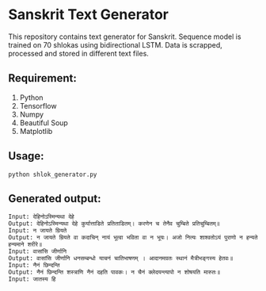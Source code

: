 # Sanskrit Text Generator
   This repository contains text generator for Sanskrit. Sequence model is trained on 70 shlokas using bidirectional LSTM. Data is scrapped, processed and stored in different text files.   

## Requirement:
1. Python
2. Tensorflow 
3. Numpy
4. Beautiful Soup
5. Matplotlib 
## Usage:
    python shlok_generator.py
## Generated output:
    Input: देहिनोऽस्मिन्यथा देहे
    Output: देहिनोऽस्मिन्यथा देहे कुर्यात्ताडिते प्रतिताडितम्। करणेन च तेनैव चुम्बिते प्रतिचुम्बितम्॥
    Input: न जायते म्रियते
    Output: न जायते म्रियते वा कदाचिन् नायं भूत्वा भविता वा न भूयः। अजो नित्यः शाश्वतोऽयं पुराणो न हन्यते हन्यमाने शरीरे॥
    Input: वासांसि जीर्णानि
    Output: वासांसि जीर्णानि धनसम्बन्धो याचनं चातिभाषणम् । आदानमग्रतः स्थानं मैत्रीभङ्गस्य हेतवः॥
    Input: नैनं छिन्दन्ति
    Output: नैनं छिन्दन्ति शस्त्राणि नैनं दहति पावकः। न चैनं क्लेदयन्त्यापो न शोषयति मारुतः॥
    Input: जातस्य हि
